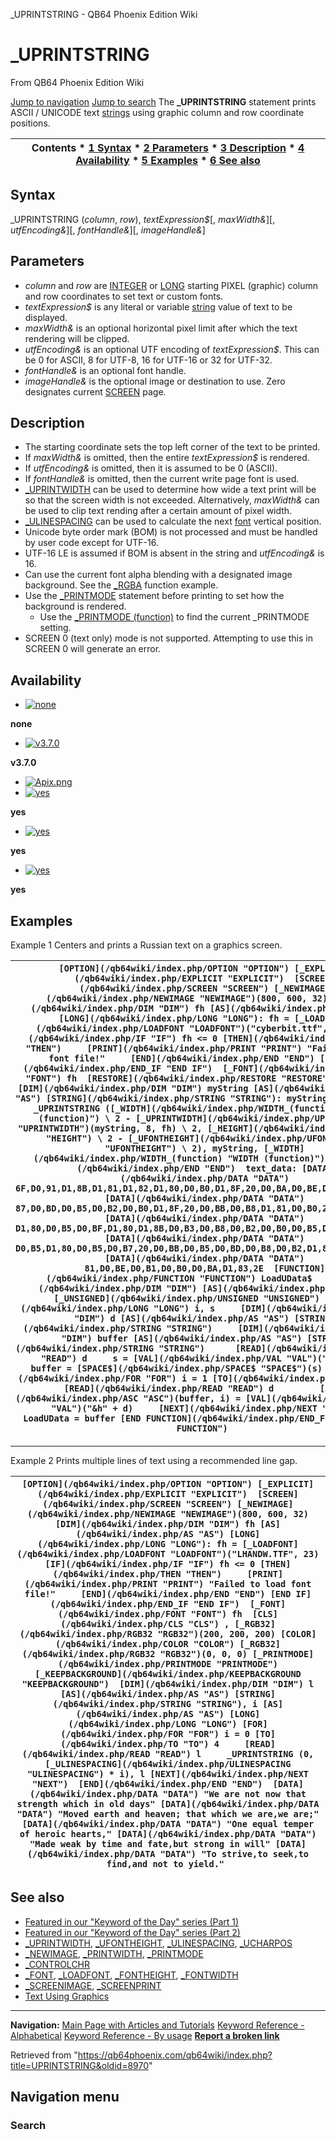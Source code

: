 


\_UPRINTSTRING - QB64 Phoenix Edition Wiki








# \_UPRINTSTRING



From QB64 Phoenix Edition Wiki



[Jump to navigation](#mw-head)
[Jump to search](#searchInput)
The **\_UPRINTSTRING** statement prints ASCII / UNICODE text [strings](/qb64wiki/index.php/STRING "STRING") using graphic column and row coordinate positions.


  






| Contents * [1 Syntax](#Syntax) * [2 Parameters](#Parameters) * [3 Description](#Description) * [4 Availability](#Availability) * [5 Examples](#Examples) * [6 See also](#See_also) |
| --- |


## Syntax


\_UPRINTSTRING (*column*, *row*), *textExpression$*[, *maxWidth&*][, *utfEncoding&*][, *fontHandle&*][, *imageHandle&*]
  




## Parameters


* *column* and *row* are [INTEGER](/qb64wiki/index.php/INTEGER "INTEGER") or [LONG](/qb64wiki/index.php/LONG "LONG") starting PIXEL (graphic) column and row coordinates to set text or custom fonts.
* *textExpression$* is any literal or variable [string](/qb64wiki/index.php/STRING "STRING") value of text to be displayed.
* *maxWidth&* is an optional horizontal pixel limit after which the text rendering will be clipped.
* *utfEncoding&* is an optional UTF encoding of *textExpression$*. This can be 0 for ASCII, 8 for UTF-8, 16 for UTF-16 or 32 for UTF-32.
* *fontHandle&* is an optional font handle.
* *imageHandle&* is the optional image or destination to use. Zero designates current [SCREEN](/qb64wiki/index.php/SCREEN "SCREEN") page.


  




## Description


* The starting coordinate sets the top left corner of the text to be printed.
* If *maxWidth&* is omitted, then the entire *textExpression$* is rendered.
* If *utfEncoding&* is omitted, then it is assumed to be 0 (ASCII).
* If *fontHandle&* is omitted, then the current write page font is used.
* [\_UPRINTWIDTH](/qb64wiki/index.php/UPRINTWIDTH "UPRINTWIDTH") can be used to determine how wide a text print will be so that the screen width is not exceeded. Alternatively, *maxWidth&* can be used to clip text rending after a certain amount of pixel width.
* [\_ULINESPACING](/qb64wiki/index.php/ULINESPACING "ULINESPACING") can be used to calculate the next [font](/qb64wiki/index.php/FONT "FONT") vertical position.
* Unicode byte order mark (BOM) is not processed and must be handled by user code except for UTF-16.
* UTF-16 LE is assumed if BOM is absent in the string and *utfEncoding&* is 16.
* Can use the current font alpha blending with a designated image background. See the [\_RGBA](/qb64wiki/index.php/RGBA "RGBA") function example.
* Use the [\_PRINTMODE](/qb64wiki/index.php/PRINTMODE "PRINTMODE") statement before printing to set how the background is rendered.
	+ Use the [\_PRINTMODE (function)](/qb64wiki/index.php/PRINTMODE_(function) "PRINTMODE (function)") to find the current \_PRINTMODE setting.
* SCREEN 0 (text only) mode is not supported. Attempting to use this in SCREEN 0 will generate an error.


  




## Availability


* [![none](/qb64wiki/images/9/91/Qb64.png)](/qb64wiki/index.php/File:Qb64.png "none")

**none**
* [![v3.7.0](/qb64wiki/images/0/07/Qbpe.png)](/qb64wiki/index.php/File:Qbpe.png "v3.7.0")

**v3.7.0**
* [![Apix.png](/qb64wiki/images/5/5f/Apix.png)](/qb64wiki/index.php/File:Apix.png)
* [![yes](/qb64wiki/images/2/29/Win.png)](/qb64wiki/index.php/File:Win.png "yes")

**yes**
* [![yes](/qb64wiki/images/7/7a/Lnx.png)](/qb64wiki/index.php/File:Lnx.png "yes")

**yes**
* [![yes](/qb64wiki/images/2/22/Osx.png)](/qb64wiki/index.php/File:Osx.png "yes")

**yes**


  




## Examples


Example 1
Centers and prints a Russian text on a graphics screen.


| ``` [OPTION](/qb64wiki/index.php/OPTION "OPTION") [_EXPLICIT](/qb64wiki/index.php/EXPLICIT "EXPLICIT")  [SCREEN](/qb64wiki/index.php/SCREEN "SCREEN") [_NEWIMAGE](/qb64wiki/index.php/NEWIMAGE "NEWIMAGE")(800, 600, 32)  [DIM](/qb64wiki/index.php/DIM "DIM") fh [AS](/qb64wiki/index.php/AS "AS") [LONG](/qb64wiki/index.php/LONG "LONG"): fh = [_LOADFONT](/qb64wiki/index.php/LOADFONT "LOADFONT")("cyberbit.ttf", 21) [IF](/qb64wiki/index.php/IF "IF") fh <= 0 [THEN](/qb64wiki/index.php/THEN "THEN")     [PRINT](/qb64wiki/index.php/PRINT "PRINT") "Failed to load font file!"     [END](/qb64wiki/index.php/END "END") [END IF](/qb64wiki/index.php/END_IF "END IF")  [_FONT](/qb64wiki/index.php/FONT "FONT") fh  [RESTORE](/qb64wiki/index.php/RESTORE "RESTORE") text_data [DIM](/qb64wiki/index.php/DIM "DIM") myString [AS](/qb64wiki/index.php/AS "AS") [STRING](/qb64wiki/index.php/STRING "STRING"): myString = LoadUData$  _UPRINTSTRING ([_WIDTH](/qb64wiki/index.php/WIDTH_(function) "WIDTH (function)") \ 2 - [_UPRINTWIDTH](/qb64wiki/index.php/UPRINTWIDTH "UPRINTWIDTH")(myString, 8, fh) \ 2, [_HEIGHT](/qb64wiki/index.php/HEIGHT "HEIGHT") \ 2 - [_UFONTHEIGHT](/qb64wiki/index.php/UFONTHEIGHT "UFONTHEIGHT") \ 2), myString, [_WIDTH](/qb64wiki/index.php/WIDTH_(function) "WIDTH (function)"), 8  [END](/qb64wiki/index.php/END "END")  text_data: [DATA](/qb64wiki/index.php/DATA "DATA") 6F,D0,91,D1,8B,D1,81,D1,82,D1,80,D0,B0,D1,8F,20,D0,BA,D0,BE,D1,80,D0,B8,D1 [DATA](/qb64wiki/index.php/DATA "DATA") 87,D0,BD,D0,B5,D0,B2,D0,B0,D1,8F,20,D0,BB,D0,B8,D1,81,D0,B0,20,D0,BF,D0,B5 [DATA](/qb64wiki/index.php/DATA "DATA") D1,80,D0,B5,D0,BF,D1,80,D1,8B,D0,B3,D0,B8,D0,B2,D0,B0,D0,B5,D1,82,20,D1,87 [DATA](/qb64wiki/index.php/DATA "DATA") D0,B5,D1,80,D0,B5,D0,B7,20,D0,BB,D0,B5,D0,BD,D0,B8,D0,B2,D1,83,D1,8E,20,D1 [DATA](/qb64wiki/index.php/DATA "DATA") 81,D0,BE,D0,B1,D0,B0,D0,BA,D1,83,2E  [FUNCTION](/qb64wiki/index.php/FUNCTION "FUNCTION") LoadUData$     [DIM](/qb64wiki/index.php/DIM "DIM") [AS](/qb64wiki/index.php/AS "AS") [_UNSIGNED](/qb64wiki/index.php/UNSIGNED "UNSIGNED") [LONG](/qb64wiki/index.php/LONG "LONG") i, s     [DIM](/qb64wiki/index.php/DIM "DIM") d [AS](/qb64wiki/index.php/AS "AS") [STRING](/qb64wiki/index.php/STRING "STRING")     [DIM](/qb64wiki/index.php/DIM "DIM") buffer [AS](/qb64wiki/index.php/AS "AS") [STRING](/qb64wiki/index.php/STRING "STRING")      [READ](/qb64wiki/index.php/READ "READ") d     s = [VAL](/qb64wiki/index.php/VAL "VAL")("&h" + d)     buffer = [SPACE$](/qb64wiki/index.php/SPACE$ "SPACE$")(s)      [FOR](/qb64wiki/index.php/FOR "FOR") i = 1 [TO](/qb64wiki/index.php/TO "TO") s         [READ](/qb64wiki/index.php/READ "READ") d         [ASC](/qb64wiki/index.php/ASC "ASC")(buffer, i) = [VAL](/qb64wiki/index.php/VAL "VAL")("&h" + d)     [NEXT](/qb64wiki/index.php/NEXT "NEXT")      LoadUData = buffer [END FUNCTION](/qb64wiki/index.php/END_FUNCTION "END FUNCTION")  ``` |
| --- |




---


Example 2
Prints multiple lines of text using a recommended line gap.


| ``` [OPTION](/qb64wiki/index.php/OPTION "OPTION") [_EXPLICIT](/qb64wiki/index.php/EXPLICIT "EXPLICIT")  [SCREEN](/qb64wiki/index.php/SCREEN "SCREEN") [_NEWIMAGE](/qb64wiki/index.php/NEWIMAGE "NEWIMAGE")(800, 600, 32)  [DIM](/qb64wiki/index.php/DIM "DIM") fh [AS](/qb64wiki/index.php/AS "AS") [LONG](/qb64wiki/index.php/LONG "LONG"): fh = [_LOADFONT](/qb64wiki/index.php/LOADFONT "LOADFONT")("LHANDW.TTF", 23) [IF](/qb64wiki/index.php/IF "IF") fh <= 0 [THEN](/qb64wiki/index.php/THEN "THEN")     [PRINT](/qb64wiki/index.php/PRINT "PRINT") "Failed to load font file!"     [END](/qb64wiki/index.php/END "END") [END IF](/qb64wiki/index.php/END_IF "END IF")  [_FONT](/qb64wiki/index.php/FONT "FONT") fh  [CLS](/qb64wiki/index.php/CLS "CLS") , [_RGB32](/qb64wiki/index.php/RGB32 "RGB32")(200, 200, 200) [COLOR](/qb64wiki/index.php/COLOR "COLOR") [_RGB32](/qb64wiki/index.php/RGB32 "RGB32")(0, 0, 0) [_PRINTMODE](/qb64wiki/index.php/PRINTMODE "PRINTMODE") [_KEEPBACKGROUND](/qb64wiki/index.php/KEEPBACKGROUND "KEEPBACKGROUND")  [DIM](/qb64wiki/index.php/DIM "DIM") l [AS](/qb64wiki/index.php/AS "AS") [STRING](/qb64wiki/index.php/STRING "STRING"), i [AS](/qb64wiki/index.php/AS "AS") [LONG](/qb64wiki/index.php/LONG "LONG") [FOR](/qb64wiki/index.php/FOR "FOR") i = 0 [TO](/qb64wiki/index.php/TO "TO") 4     [READ](/qb64wiki/index.php/READ "READ") l     _UPRINTSTRING (0, [_ULINESPACING](/qb64wiki/index.php/ULINESPACING "ULINESPACING") * i), l [NEXT](/qb64wiki/index.php/NEXT "NEXT")  [END](/qb64wiki/index.php/END "END")  [DATA](/qb64wiki/index.php/DATA "DATA") "We are not now that strength which in old days" [DATA](/qb64wiki/index.php/DATA "DATA") "Moved earth and heaven; that which we are,we are;" [DATA](/qb64wiki/index.php/DATA "DATA") "One equal temper of heroic hearts," [DATA](/qb64wiki/index.php/DATA "DATA") "Made weak by time and fate,but strong in will" [DATA](/qb64wiki/index.php/DATA "DATA") "To strive,to seek,to find,and not to yield."  ``` |
| --- |


  




## See also


* [Featured in our "Keyword of the Day" series (Part 1)](https://qb64phoenix.com/forum/showthread.php?tid=2765)
* [Featured in our "Keyword of the Day" series (Part 2)](https://qb64phoenix.com/forum/showthread.php?tid=2778)
* [\_UPRINTWIDTH](/qb64wiki/index.php/UPRINTWIDTH "UPRINTWIDTH"), [\_UFONTHEIGHT](/qb64wiki/index.php/UFONTHEIGHT "UFONTHEIGHT"), [\_ULINESPACING](/qb64wiki/index.php/ULINESPACING "ULINESPACING"), [\_UCHARPOS](/qb64wiki/index.php/UCHARPOS "UCHARPOS")
* [\_NEWIMAGE](/qb64wiki/index.php/NEWIMAGE "NEWIMAGE"), [\_PRINTWIDTH](/qb64wiki/index.php/PRINTWIDTH "PRINTWIDTH"), [\_PRINTMODE](/qb64wiki/index.php/PRINTMODE "PRINTMODE")
* [\_CONTROLCHR](/qb64wiki/index.php/CONTROLCHR "CONTROLCHR")
* [\_FONT](/qb64wiki/index.php/FONT "FONT"), [\_LOADFONT](/qb64wiki/index.php/LOADFONT "LOADFONT"), [\_FONTHEIGHT](/qb64wiki/index.php/FONTHEIGHT "FONTHEIGHT"), [\_FONTWIDTH](/qb64wiki/index.php/FONTWIDTH "FONTWIDTH")
* [\_SCREENIMAGE](/qb64wiki/index.php/SCREENIMAGE "SCREENIMAGE"), [\_SCREENPRINT](/qb64wiki/index.php/SCREENPRINT "SCREENPRINT")
* [Text Using Graphics](/qb64wiki/index.php/Text_Using_Graphics "Text Using Graphics")


  






---


**Navigation:**
[Main Page with Articles and Tutorials](/qb64wiki/index.php/Main_Page "Main Page")
[Keyword Reference - Alphabetical](/qb64wiki/index.php/Keyword_Reference_-_Alphabetical "Keyword Reference - Alphabetical")
[Keyword Reference - By usage](/qb64wiki/index.php/Keyword_Reference_-_By_usage "Keyword Reference - By usage")
**[Report a broken link](https://qb64phoenix.com/forum/showthread.php?tid=2800)**  





Retrieved from "<https://qb64phoenix.com/qb64wiki/index.php?title=UPRINTSTRING&oldid=8970>"




## Navigation menu








### Search





















